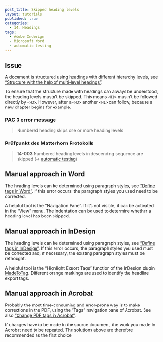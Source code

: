 ```yaml
---
post_title: Skipped heading levels
layout: tutorials
published: true
categories:
  - 14. Headings
tags:
  - Adobe Indesign
  - Microsoft Word
  - automatic testing 
---
```


## Issue

A document is structured using headings with different hierarchy levels, see [“Structure with the help of multi-level headings”](https://accessible-pdf.info/en/basics/structure-with-the-help-of-multi-level-headings/). 

To ensure that the structure made with headings can always be understood, the heading levels mustn’t be skipped. This means  `<H1>` mustn’t be followed directly by `<H3>`. However, after a `<H3>` another `<H1>` can follow, because a new chapter begins for example.

### PAC 3 error message

> Numbered heading skips one or more heading levels

### Prüfpunkt des Matterhorn Protokolls

> **14-003** Numbered heading levels in descending sequence are skipped (→ [automatic testing](https://accessible-pdf.info/en/tag/automatic-testing/))

## Manual approach in Word

The heading levels can be determined using paragraph styles, see [“Define tags in Word”](https://accessible-pdf.info/en/basics/define-tags-in-word/). If this error occurs, the paragraph styles you used need to be corrected.

A helpful tool is the “Navigation Pane”. If it’s not visible, it can be activated in the “View” menu. The indentation can be used to determine whether a heading level has been skipped.

## Manual approach in InDesign

The heading levels can be determined using paragraph styles, see  [“Define tags in InDesign”](https://accessible-pdf.info/en/basics/define-tags-in-indesign/). If this error occurs, the paragraph styles you used must be corrected and, if necessary, the existing paragraph styles must be rethought.

A helpful tool is the “Highlight Export Tags” function of the InDesign plugin [MadeToTag](https://www.axaio.com/doku.php/en:products:madetotag). Different orange markings are used to identify the headline export tags.

## Manual approach in Acrobat

Probably the most time-consuming and error-prone way is to make corrections in the PDF, using the “Tags” navigation pane of Acrobat. See also [“Change PDF tags in Acrobat”](https://accessible-pdf.info/en/basics/change-pdf-tags-in-acrobat/). 

If changes have to be made in the source document, the work you made in Acrobat need to be repeated. The solutions above are therefore recommended as the first choice.